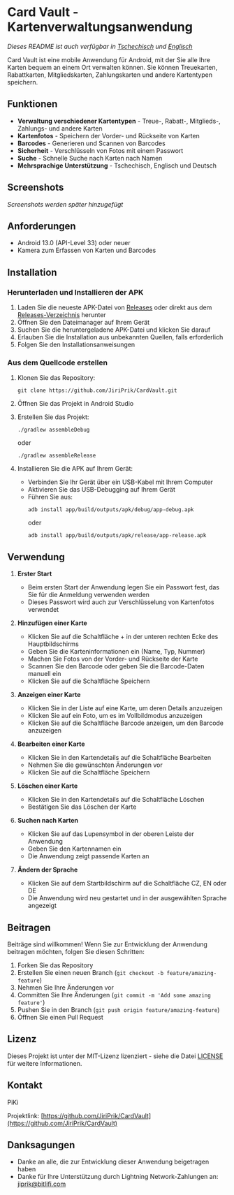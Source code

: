 # Card Vault - Kartenverwaltungsanwendung

*Dieses README ist auch verfügbar in [Tschechisch](README_CZ.md) und [Englisch](README.md)*

Card Vault ist eine mobile Anwendung für Android, mit der Sie alle Ihre Karten bequem an einem Ort verwalten können. Sie können Treuekarten, Rabattkarten, Mitgliedskarten, Zahlungskarten und andere Kartentypen speichern.

<!-- Anwendungslogo wird später hinzugefügt -->

## Funktionen

- **Verwaltung verschiedener Kartentypen** - Treue-, Rabatt-, Mitglieds-, Zahlungs- und andere Karten
- **Kartenfotos** - Speichern der Vorder- und Rückseite von Karten
- **Barcodes** - Generieren und Scannen von Barcodes
- **Sicherheit** - Verschlüsseln von Fotos mit einem Passwort
- **Suche** - Schnelle Suche nach Karten nach Namen
- **Mehrsprachige Unterstützung** - Tschechisch, Englisch und Deutsch

## Screenshots

*Screenshots werden später hinzugefügt*

## Anforderungen

- Android 13.0 (API-Level 33) oder neuer
- Kamera zum Erfassen von Karten und Barcodes

## Installation

### Herunterladen und Installieren der APK

1. Laden Sie die neueste APK-Datei von [Releases](https://github.com/JiriPrik/CardVault/releases) oder direkt aus dem [Releases-Verzeichnis](https://github.com/JiriPrik/CardVault/tree/main/releases) herunter
2. Öffnen Sie den Dateimanager auf Ihrem Gerät
3. Suchen Sie die heruntergeladene APK-Datei und klicken Sie darauf
4. Erlauben Sie die Installation aus unbekannten Quellen, falls erforderlich
5. Folgen Sie den Installationsanweisungen

### Aus dem Quellcode erstellen

1. Klonen Sie das Repository:
   ```
   git clone https://github.com/JiriPrik/CardVault.git
   ```

2. Öffnen Sie das Projekt in Android Studio

3. Erstellen Sie das Projekt:
   ```
   ./gradlew assembleDebug
   ```
   oder
   ```
   ./gradlew assembleRelease
   ```

4. Installieren Sie die APK auf Ihrem Gerät:
   - Verbinden Sie Ihr Gerät über ein USB-Kabel mit Ihrem Computer
   - Aktivieren Sie das USB-Debugging auf Ihrem Gerät
   - Führen Sie aus:
     ```
     adb install app/build/outputs/apk/debug/app-debug.apk
     ```
     oder
     ```
     adb install app/build/outputs/apk/release/app-release.apk
     ```

## Verwendung

1. **Erster Start**
   - Beim ersten Start der Anwendung legen Sie ein Passwort fest, das Sie für die Anmeldung verwenden werden
   - Dieses Passwort wird auch zur Verschlüsselung von Kartenfotos verwendet

2. **Hinzufügen einer Karte**
   - Klicken Sie auf die Schaltfläche + in der unteren rechten Ecke des Hauptbildschirms
   - Geben Sie die Karteninformationen ein (Name, Typ, Nummer)
   - Machen Sie Fotos von der Vorder- und Rückseite der Karte
   - Scannen Sie den Barcode oder geben Sie die Barcode-Daten manuell ein
   - Klicken Sie auf die Schaltfläche Speichern

3. **Anzeigen einer Karte**
   - Klicken Sie in der Liste auf eine Karte, um deren Details anzuzeigen
   - Klicken Sie auf ein Foto, um es im Vollbildmodus anzuzeigen
   - Klicken Sie auf die Schaltfläche Barcode anzeigen, um den Barcode anzuzeigen

4. **Bearbeiten einer Karte**
   - Klicken Sie in den Kartendetails auf die Schaltfläche Bearbeiten
   - Nehmen Sie die gewünschten Änderungen vor
   - Klicken Sie auf die Schaltfläche Speichern

5. **Löschen einer Karte**
   - Klicken Sie in den Kartendetails auf die Schaltfläche Löschen
   - Bestätigen Sie das Löschen der Karte

6. **Suchen nach Karten**
   - Klicken Sie auf das Lupensymbol in der oberen Leiste der Anwendung
   - Geben Sie den Kartennamen ein
   - Die Anwendung zeigt passende Karten an

7. **Ändern der Sprache**
   - Klicken Sie auf dem Startbildschirm auf die Schaltfläche CZ, EN oder DE
   - Die Anwendung wird neu gestartet und in der ausgewählten Sprache angezeigt

## Beitragen

Beiträge sind willkommen! Wenn Sie zur Entwicklung der Anwendung beitragen möchten, folgen Sie diesen Schritten:

1. Forken Sie das Repository
2. Erstellen Sie einen neuen Branch (`git checkout -b feature/amazing-feature`)
3. Nehmen Sie Ihre Änderungen vor
4. Committen Sie Ihre Änderungen (`git commit -m 'Add some amazing feature'`)
5. Pushen Sie in den Branch (`git push origin feature/amazing-feature`)
6. Öffnen Sie einen Pull Request

## Lizenz

Dieses Projekt ist unter der MIT-Lizenz lizenziert - siehe die Datei [LICENSE](LICENSE) für weitere Informationen.

## Kontakt

PiKi

Projektlink: [https://github.com/JiriPrik/CardVault](https://github.com/JiriPrik/CardVault)

## Danksagungen

- Danke an alle, die zur Entwicklung dieser Anwendung beigetragen haben
- Danke für Ihre Unterstützung durch Lightning Network-Zahlungen an: jiprik@bitlifi.com
